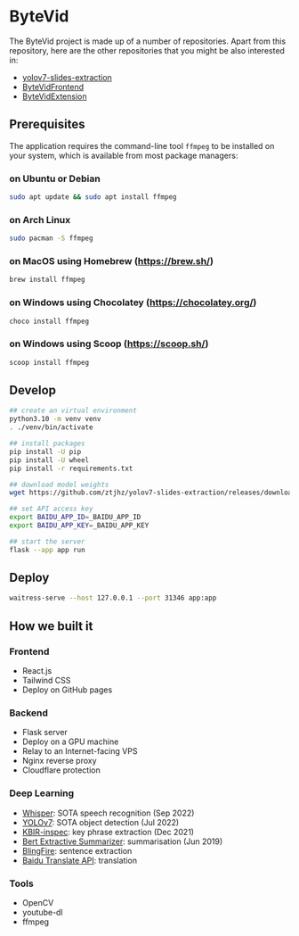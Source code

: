 # ByteVid

The ByteVid project is made up of a number of repositories. Apart from this repository, here are the other repositories that you might be also interested in:

- [yolov7-slides-extraction](https://github.com/ztjhz/yolov7-slides-extraction)
- [ByteVidFrontend](https://github.com/xJQx/ByteVidFrontend)
- [ByteVidExtension](https://github.com/ztjhz/ByteVidExtension)

## Prerequisites

The application requires the command-line tool `ffmpeg` to be installed on your system, which is available from most package managers:

### on Ubuntu or Debian

```sh
sudo apt update && sudo apt install ffmpeg
```

### on Arch Linux

```sh
sudo pacman -S ffmpeg
```

### on MacOS using Homebrew (https://brew.sh/)

```sh
brew install ffmpeg
```

### on Windows using Chocolatey (https://chocolatey.org/)

```sh
choco install ffmpeg
```

### on Windows using Scoop (https://scoop.sh/)

```sh
scoop install ffmpeg
```

## Develop

```sh
## create an virtual environment
python3.10 -m venv venv
. ./venv/bin/activate

## install packages
pip install -U pip
pip install -U wheel
pip install -r requirements.txt

## download model weights
wget https://github.com/ztjhz/yolov7-slides-extraction/releases/download/v1.0/best.pt

## set API access key
export BAIDU_APP_ID=_BAIDU_APP_ID
export BAIDU_APP_KEY=_BAIDU_APP_KEY

## start the server
flask --app app run
```

## Deploy

```sh
waitress-serve --host 127.0.0.1 --port 31346 app:app
```

## How we built it

### Frontend

- React.js
- Tailwind CSS
- Deploy on GitHub pages

### Backend

- Flask server
- Deploy on a GPU machine
- Relay to an Internet-facing VPS
- Nginx reverse proxy
- Cloudflare protection

### Deep Learning

- [Whisper](https://github.com/openai/whisper): SOTA speech recognition (Sep 2022)
- [YOLOv7](https://github.com/WongKinYiu/yolov7): SOTA object detection (Jul 2022)
- [KBIR-inspec](https://huggingface.co/ml6team/keyphrase-extraction-kbir-inspec): key phrase extraction (Dec 2021)
- [Bert Extractive Summarizer](https://pypi.org/project/bert-extractive-summarizer/): summarisation (Jun 2019)
- [BlingFire](https://github.com/microsoft/BlingFire): sentence extraction
- [Baidu Translate API](https://api.fanyi.baidu.com/doc/21): translation

### Tools

- OpenCV
- youtube-dl
- ffmpeg

